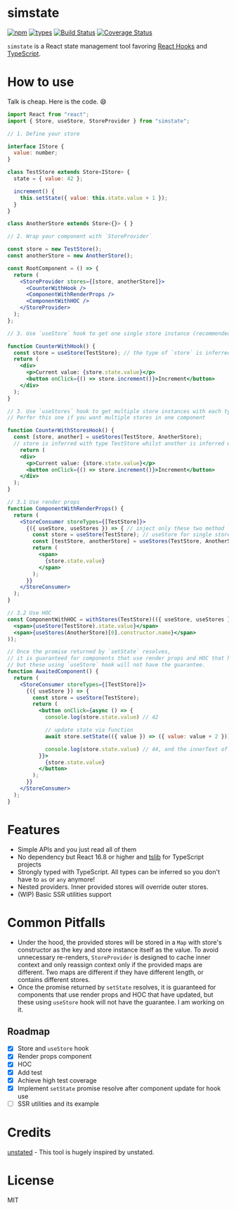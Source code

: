 # simstate
[![npm](https://img.shields.io/npm/v/simstate.svg?style=flat-square)](https://www.npmjs.com/package/simstate)
[![types](https://img.shields.io/npm/types/simstate.svg?style=flat-square)](https://www.npmjs.com/package/simstate)
[![Build Status](https://img.shields.io/travis/viccrubs/simstate.svg?style=flat-square)](https://travis-ci.org/viccrubs/simstate) 
[![Coverage Status](https://img.shields.io/coveralls/github/viccrubs/simstate.svg?style=flat-square)](https://coveralls.io/github/viccrubs/simstate?branch=master) 

`simstate` is a React state management tool favoring [React Hooks](https://reactjs.org/docs/hooks-intro.html) and [TypeScript](https://www.typescriptlang.org/).

# How to use

Talk is cheap. Here is the code. :smile:

```jsx
import React from "react";
import { Store, useStore, StoreProvider } from "simstate";

// 1. Define your store

interface IStore {
  value: number;
}

class TestStore extends Store<IStore> {
  state = { value: 42 };

  increment() {
    this.setState({ value: this.state.value + 1 });
  }
}

class AnotherStore extends Store<{}> { }

// 2. Wrap your component with `StoreProvider`

const store = new TestStore();
const anotherStore = new AnotherStore();

const RootComponent = () => {
  return (
    <StoreProvider stores={[store, anotherStore]}>
      <CounterWithHook />
      <ComponentWithRenderProps />
      <ComponentWithHOC />
    </StoreProvider>
  );
};

// 3. Use `useStore` hook to get one single store instance (recommended)

function CounterWithHook() {
  const store = useStore(TestStore); // the type of `store` is inferred!
  return (
    <div>
      <p>Current value: {store.state.value}</p>
      <button onClick={() => store.increment()}>Increment</button>
    </div>
  );
}

// 3. Use `useStores` hook to get multiple store instances with each type being inferred (yah)
// Perfer this one if you want multiple stores in one component

function CounterWithStoresHook() {
  const [store, another] = useStores(TestStore, AnotherStore); 
  // store is inferred with type TestStore whilst another is inferred with type AnotherStore
    return (
    <div>
      <p>Current value: {store.state.value}</p>
      <button onClick={() => store.increment()}>Increment</button>
    </div>
  );
}

// 3.1 Use render props
function ComponentWithRenderProps() {
  return (
    <StoreConsumer storeTypes={[TestStore]}>
      {({ useStore, useStores }) => { // inject only these two method
        const store = useStore(TestStore); // useStore for single store
        const [testStore, anotherStore] = useStores(TestStore, AnotherStore); // useStores for multiple stores
        return (
          <span>
            {store.state.value}
          </span>
        );
      }}
    </StoreConsumer>
  );
}

// 3.2 Use HOC
const ComponentWithHOC = withStores(TestStore)(({ useStore, useStores }) => (
  <span>{useStore(TestStore).state.value}</span>
  <span>{useStores(AnotherStore)[0].constructor.name}</span>
));

// Once the promise returned by `setState` resolves,
// it is guaranteed for components that use render props and HOC that have updated,
// but these using `useStore` hook will not have the guarantee.
function AwaitedComponent() {
  return (
    <StoreConsumer storeTypes={[TestStore]}>
      {({ useStore }) => { 
        const store = useStore(TestStore);
        return (
          <button onClick={async () => {
            console.log(store.state.value) // 42

            // update state via function
            await store.setState(({ value }) => ({ value: value + 2 }));

            console.log(store.state.value) // 44, and the innerText of this button will also be 44
          }}>
            {store.state.value}
          </button>
        );
      }}
    </StoreConsumer>
  );
}

```

# Features

- Simple APIs and you just read all of them
- No dependency but React 16.8 or higher and [tslib](https://github.com/Microsoft/tslib) for TypeScript projects
- Strongly typed with TypeScript. All types can be inferred so you don't have to `as` or `any` anymore!
- Nested providers. Inner provided stores will override outer stores.
- (WIP) Basic SSR utilities support

# Common Pitfalls

- Under the hood, the provided stores will be stored in a `Map` with store's constructor as the key and store instance itself as the value. To avoid unnecessary re-renders, `StoreProvider` is designed to cache inner context and only reassign context only if the provided maps are different. Two maps are different if they have different length, or contains different stores. 
- Once the promise returned by `setState` resolves, it is guaranteed for components that use render props and HOC that have updated, but these using `useStore` hook will not have the guarantee. I am working on it.


## Roadmap

- [x] Store and `useStore` hook
- [x] Render props component
- [x] HOC
- [X] Add test
- [X] Achieve high test coverage
- [X] Implement `setState` promise resolve after component update for hook use
- [ ] SSR utilities and its example

# Credits

[unstated](https://github.com/jamiebuilds/unstated) - This tool is hugely inspired by unstated.

# License

MIT